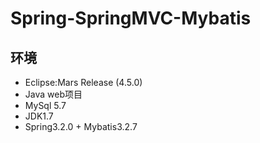 # Spring-SpringMVC-Mybatis
## 环境
  + Eclipse:Mars Release (4.5.0)
  + Java web项目
  + MySql 5.7
  + JDK1.7
  + Spring3.2.0 + Mybatis3.2.7
